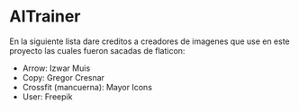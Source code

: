 # AITrainer 
En la siguiente lista dare creditos a creadores de imagenes que use en este proyecto las cuales fueron sacadas de flaticon:
- Arrow: Izwar Muis
- Copy: Gregor Cresnar
- Crossfit (mancuerna): Mayor Icons
- User: Freepik